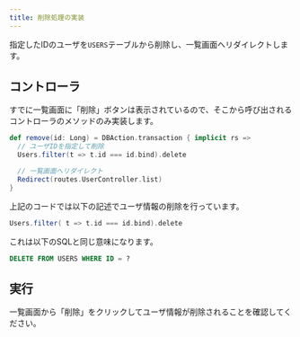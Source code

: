 ```yaml
---
title: 削除処理の実装
---
```


指定したIDのユーザを`USERS`テーブルから削除し、一覧画面へリダイレクトします。

## コントローラ

すでに一覧画面に「削除」ボタンは表示されているので、そこから呼び出されるコントローラのメソッドのみ実装します。

```scala
def remove(id: Long) = DBAction.transaction { implicit rs =>
  // ユーザIDを指定して削除
  Users.filter(t => t.id === id.bind).delete

  // 一覧画面へリダイレクト
  Redirect(routes.UserController.list)
}
```

上記のコードでは以下の記述でユーザ情報の削除を行っています。

```scala
Users.filter( t => t.id === id.bind).delete
```

これは以下のSQLと同じ意味になります。

```sql
DELETE FROM USERS WHERE ID = ?
```

## 実行

一覧画面から「削除」をクリックしてユーザ情報が削除されることを確認してください。
